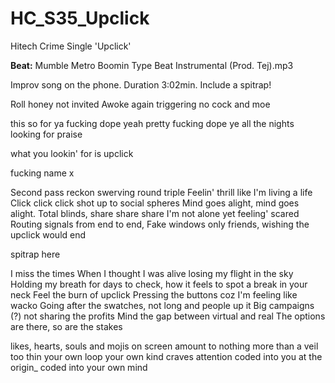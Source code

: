 # HC_S35_Upclick
Hitech Crime Single 'Upclick'

**Beat:** Mumble  Metro Boomin Type Beat Instrumental (Prod. Tej).mp3

Improv song on the phone. Duration 3:02min.
Include a spitrap!

Roll honey
not invited
Awoke again triggering no
cock and moe

this so 
for ya
fucking dope yeah
pretty fucking dope ye
all the nights
looking for praise

what you lookin' for is
upclick

fucking name
x

Second pass reckon swerving round triple
Feelin' thrill like I'm living a life
Click click click shot up to social spheres
Mind goes alight, mind goes alight.
Total blinds, share share share
I'm not alone yet feeling' scared
Routing signals from end to end, 
Fake windows only friends, 
wishing the upclick would end


spitrap here

I miss the times
When I thought I was alive
losing my flight in the sky 
Holding my breath for days to check, 
how it feels to spot a break in your neck
Feel the burn of upclick
Pressing the buttons coz I'm feeling like wacko
Going after the swatches, not long and people up it
Big campaigns (?) not sharing the profits
Mind the gap between virtual and real
The options are there, so are the stakes

likes, hearts, souls and mojis on screen
amount to nothing more than a veil too thin
your own loop your own kind craves
attention coded into you at the origin_
coded into your own mind
